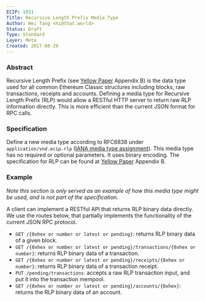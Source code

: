 ```yaml
---
ECIP: 1031
Title: Recursive Length Prefix Media Type
Author: Wei Tang <hi@that.world>
Status: Draft
Type: Standard
Layer: Meta
Created: 2017-08-29
---
```


### Abstract

Recursive Length Prefix (see [Yellow Paper](https://ethereum.github.io/yellowpaper/paper.pdf) Appendix B) is the data type used for all common Ethereum Classic structures including blocks, raw transactions, receipts and accounts. Defining a media type for Recursive Length Prefix (RLP) would allow a RESTful HTTP server to return raw RLP information directly. This is more efficient than the current JSON format for RPC calls.

### Specification

Define a new media type according to RFC6838 under `application/vnd.ecip.rlp` ([IANA media type assignment](https://www.iana.org/assignments/media-types/application/vnd.ecip.rlp)). This media type has no required or optional parameters. It uses binary encoding. The specification for RLP can be found at [Yellow Paper](https://ethereum.github.io/yellowpaper/paper.pdf) Appendix B.

### Example

*Note this section is only served as an example of how this media type might be used, and is not part of the specification.*

A client can implement a RESTful API that returns RLP binary data directly. We use the routes below, that partially implements the functionality of the current JSON RPC protocol.

* `GET /{0xhex or number or latest or pending}`: returns RLP binary data of a given block.
* `GET /{0xhex or number or latest or pending}/transactions/{0xhex or number}`: returns RLP binary data of a transaction.
* `GET /{0xhex or number or latest or pending}/receipts/{0xhex or number}`: returns RLP binary data of a transaction receipt.
* `PUT /pending/transactions`: accepts a raw RLP transaction input, and put it into the transaction mempool.
* `GET /{0xhex or number or latest or pending}/accounts/{0xhex}`: returns the RLP binary data of an account.
